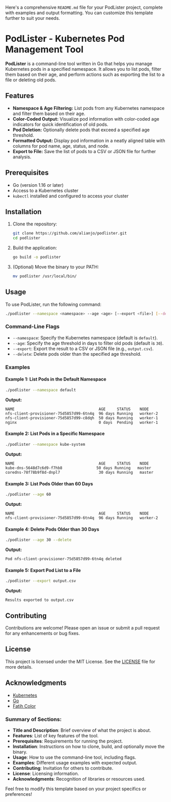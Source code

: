 Here's a comprehensive `README.md` file for your PodLister project, complete with examples and output formatting. You can customize this template further to suit your needs.

# PodLister - Kubernetes Pod Management Tool

**PodLister** is a command-line tool written in Go that helps you manage Kubernetes pods in a specified namespace. It allows you to list pods, filter them based on their age, and perform actions such as exporting the list to a file or deleting old pods.

## Features

- **Namespace & Age Filtering:** List pods from any Kubernetes namespace and filter them based on their age.
- **Color-Coded Output:** Visualize pod information with color-coded age indicators for quick identification of old pods.
- **Pod Deletion:** Optionally delete pods that exceed a specified age threshold.
- **Formatted Output:** Display pod information in a neatly aligned table with columns for pod name, age, status, and node.
- **Export to File:** Save the list of pods to a CSV or JSON file for further analysis.

## Prerequisites

- Go (version 1.16 or later)
- Access to a Kubernetes cluster
- `kubectl` installed and configured to access your cluster

## Installation

1. Clone the repository:

   ```bash
   git clone https://github.com/alianjo/podlister.git
   cd podlister
   ```

2. Build the application:

   ```bash
   go build -o podlister
   ```

3. (Optional) Move the binary to your PATH:

   ```bash
   mv podlister /usr/local/bin/
   ```

## Usage

To use PodLister, run the following command:

```bash
./podlister --namespace <namespace> --age <age> [--export <file>] [--delete]
```

### Command-Line Flags

- `--namespace`: Specify the Kubernetes namespace (default is `default`).
- `--age`: Specify the age threshold in days to filter old pods (default is `30`).
- `--export`: Export the result to a CSV or JSON file (e.g., `output.csv`).
- `--delete`: Delete pods older than the specified age threshold.

### Examples

#### Example 1: List Pods in the Default Namespace

```bash
./podlister --namespace default
```

**Output:**
```
NAME                                     AGE     STATUS    NODE
nfs-client-provisioner-75d5857d99-6tn4q  96 days Running   worker-2
nfs-client-provisioner-75d5857d99-c8dqh  50 days Running   worker-1
nginx                                    0 days  Pending   worker-1
```

#### Example 2: List Pods in a Specific Namespace

```bash
./podlister --namespace kube-system
```

**Output:**
```
NAME                                     AGE     STATUS    NODE
kube-dns-5648d7c6d9-f7hb8               50 days Running   master
coredns-78f78b9f8d-dnpl7                 30 days Running   master
```

#### Example 3: List Pods Older than 60 Days

```bash
./podlister --age 60
```

**Output:**
```
NAME                                     AGE     STATUS    NODE
nfs-client-provisioner-75d5857d99-6tn4q  96 days Running   worker-2
```

#### Example 4: Delete Pods Older than 30 Days

```bash
./podlister --age 30 --delete
```

**Output:**
```
Pod nfs-client-provisioner-75d5857d99-6tn4q deleted
```

#### Example 5: Export Pod List to a File

```bash
./podlister --export output.csv
```

**Output:**
```
Results exported to output.csv
```

## Contributing

Contributions are welcome! Please open an issue or submit a pull request for any enhancements or bug fixes.

## License

This project is licensed under the MIT License. See the [LICENSE](LICENSE) file for more details.

## Acknowledgments

- [Kubernetes](https://kubernetes.io/)
- [Go](https://golang.org/)
- [Fatih Color](https://github.com/fatih/color)

### Summary of Sections:
- **Title and Description**: Brief overview of what the project is about.
- **Features**: List of key features of the tool.
- **Prerequisites**: Requirements for running the project.
- **Installation**: Instructions on how to clone, build, and optionally move the binary.
- **Usage**: How to use the command-line tool, including flags.
- **Examples**: Different usage examples with expected output.
- **Contributing**: Invitation for others to contribute.
- **License**: Licensing information.
- **Acknowledgments**: Recognition of libraries or resources used.

Feel free to modify this template based on your project specifics or preferences!